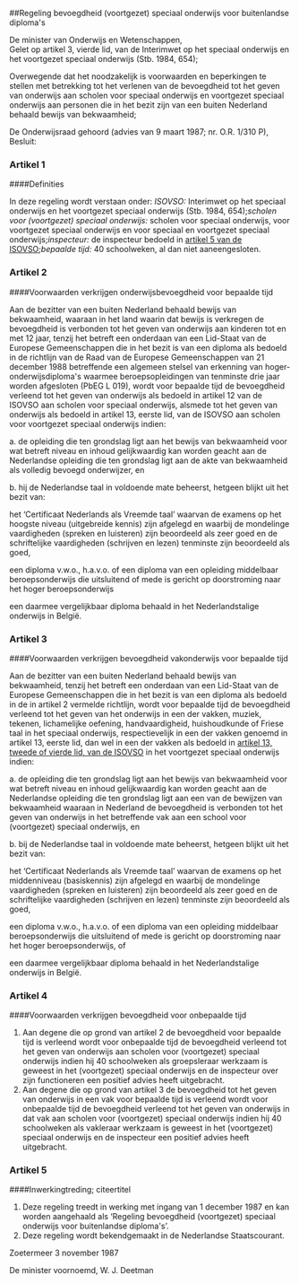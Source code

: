 <meta http-equiv='Content-Type' content='text/html; charset=utf-8' />

##Regeling bevoegdheid (voortgezet) speciaal onderwijs voor buitenlandse diploma's 

De minister van Onderwijs en Wetenschappen,  
Gelet op artikel 3, vierde lid, van de Interimwet op het speciaal onderwijs en het voortgezet speciaal onderwijs (Stb. 1984, 654);

Overwegende dat het noodzakelijk is voorwaarden en beperkingen te stellen met betrekking tot het verlenen van de bevoegdheid tot het geven van onderwijs aan scholen voor speciaal onderwijs en voortgezet speciaal onderwijs aan personen die in het bezit zijn van een buiten Nederland behaald bewijs van bekwaamheid;

De Onderwijsraad gehoord (advies van 9 maart 1987; nr. O.R. 1/310 P),
Besluit:    

### Artikel  1  

####Definities

In deze regeling wordt verstaan onder: *ISOVSO:* Interimwet op het speciaal onderwijs en het voortgezet speciaal onderwijs (Stb. 1984, 654);*scholen voor (voortgezet) speciaal onderwijs:* scholen voor speciaal onderwijs, voor voortgezet speciaal onderwijs en voor speciaal en voortgezet speciaal onderwijs;*inspecteur:* de inspecteur bedoeld in [artikel 5 van de ISOVSO](../../../../../../../../../../wet/isovso/BWBR0003549/README.md);*bepaalde tijd:* 40 schoolweken, al dan niet aaneengesloten. 

### Artikel  2  

####Voorwaarden verkrijgen onderwijsbevoegdheid voor bepaalde tijd

Aan de bezitter van een buiten Nederland behaald bewijs van bekwaamheid, waaraan in het land waarin dat bewijs is verkregen de bevoegdheid is verbonden tot het geven van onderwijs aan kinderen tot en met 12 jaar, tenzij het betreft een onderdaan van een Lid-Staat van de Europese Gemeenschappen die in het bezit is van een diploma als bedoeld in de richtlijn van de Raad van de Europese Gemeenschappen van 21 december 1988 betreffende een algemeen stelsel van erkenning van hoger-onderwijsdiploma's waarmee beroepsopleidingen van tenminste drie jaar worden afgesloten (PbEG L 019), wordt voor bepaalde tijd de bevoegdheid verleend tot het geven van onderwijs als bedoeld in artikel 12 van de ISOVSO aan scholen voor speciaal onderwijs, alsmede tot het geven van onderwijs als bedoeld in artikel 13, eerste lid, van de ISOVSO aan scholen voor voortgezet speciaal onderwijs indien: 

a. de opleiding die ten grondslag ligt aan het bewijs van bekwaamheid voor wat betreft niveau en inhoud gelijkwaardig kan worden geacht aan de Nederlandse opleiding die ten grondslag ligt aan de akte van bekwaamheid als volledig bevoegd onderwijzer, en 

b. hij de Nederlandse taal in voldoende mate beheerst, hetgeen blijkt uit het bezit van:  

het ‘Certificaat Nederlands als Vreemde taal’ waarvan de examens op het hoogste niveau (uitgebreide kennis) zijn afgelegd en waarbij de mondelinge vaardigheden (spreken en luisteren) zijn beoordeeld als zeer goed en de schriftelijke vaardigheden (schrijven en lezen) tenminste zijn beoordeeld als goed,  

een diploma v.w.o., h.a.v.o. of een diploma van een opleiding middelbaar beroepsonderwijs die uitsluitend of mede is gericht op doorstroming naar het hoger beroepsonderwijs  

een daarmee vergelijkbaar diploma behaald in het Nederlandstalige onderwijs in België.    

### Artikel  3  

####Voorwaarden verkrijgen bevoegdheid vakonderwijs voor bepaalde tijd

Aan de bezitter van een buiten Nederland behaald bewijs van bekwaamheid, tenzij het betreft een onderdaan van een Lid-Staat van de Europese Gemeenschappen die in het bezit is van een diploma als bedoeld in de in artikel 2 vermelde richtlijn, wordt voor bepaalde tijd de bevoegdheid verleend tot het geven van het onderwijs in een der vakken, muziek, tekenen, lichamelijke oefening, handvaardigheid, huishoudkunde of Friese taal in het speciaal onderwijs, respectievelijk in een der vakken genoemd in artikel 13, eerste lid, dan wel in een der vakken als bedoeld in [artikel 13, tweede of vierde lid, van de ISOVSO](../../../../../../../../../../wet/isovso/BWBR0003549/README.md) in het voortgezet speciaal onderwijs indien: 

a. de opleiding die ten grondslag ligt aan het bewijs van bekwaamheid voor wat betreft niveau en inhoud gelijkwaardig kan worden geacht aan de Nederlandse opleiding die ten grondslag ligt aan een van de bewijzen van bekwaamheid waaraan in Nederland de bevoegdheid is verbonden tot het geven van onderwijs in het betreffende vak aan een school voor (voortgezet) speciaal onderwijs, en 

b. bij de Nederlandse taal in voldoende mate beheerst, hetgeen blijkt uit het bezit van:  

het ‘Certificaat Nederlands als Vreemde taal’ waarvan de examens op het middenniveau (basiskennis) zijn afgelegd en waarbij de mondelinge vaardigheden (spreken en luisteren) zijn beoordeeld als zeer goed en de schriftelijke vaardigheden (schrijven en lezen) tenminste zijn beoordeeld als goed,  

een diploma v.w.o., h.a.v.o. of een diploma van een opleiding middelbaar beroepsonderwijs die uitsluitend of mede is gericht op doorstroming naar het hoger beroepsonderwijs, of  

een daarmee vergelijkbaar diploma behaald in het Nederlandstalige onderwijs in België.    

### Artikel  4  

####Voorwaarden verkrijgen bevoegdheid voor onbepaalde tijd

1.  Aan degene die op grond van artikel 2 de bevoegdheid voor bepaalde tijd is verleend wordt voor onbepaalde tijd de bevoegdheid verleend tot het geven van onderwijs aan scholen voor (voortgezet) speciaal onderwijs indien hij 40 schoolweken als groepsleraar werkzaam is geweest in het (voortgezet) speciaal onderwijs en de inspecteur over zijn functioneren een positief advies heeft uitgebracht.   
2.  Aan degene die op grond van artikel 3 de bevoegdheid tot het geven van onderwijs in een vak voor bepaalde tijd is verleend wordt voor onbepaalde tijd de bevoegdheid verleend tot het geven van onderwijs in dat vak aan scholen voor (voortgezet) speciaal onderwijs indien hij 40 schoolweken als vakleraar werkzaam is geweest in het (voortgezet) speciaal onderwijs en de inspecteur een positief advies heeft uitgebracht.  

### Artikel  5  

####Inwerkingtreding; citeertitel

1.  Deze regeling treedt in werking met ingang van 1 december 1987 en kan worden aangehaald als ‘Regeling bevoegdheid (voortgezet) speciaal onderwijs voor buitenlandse diploma's’.   
2.  Deze regeling wordt bekendgemaakt in de Nederlandse Staatscourant.  

Zoetermeer 
3 november 1987    

De 
minister voornoemd, 
W. J. Deetman      

